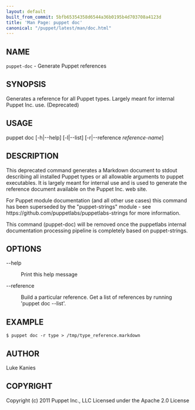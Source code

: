 ```yaml
---
layout: default
built_from_commit: 5bfb65354358d6544a36b0195b4d703708a4123d
title: 'Man Page: puppet doc'
canonical: "/puppet/latest/man/doc.html"
---
```


<div class='mp'>
<h2 id="NAME">NAME</h2>
<p class="man-name">
  <code>puppet-doc</code> - <span class="man-whatis">Generate Puppet references</span>
</p>

<h2 id="SYNOPSIS">SYNOPSIS</h2>

<p>Generates a reference for all Puppet types. Largely meant for internal
Puppet Inc. use. (Deprecated)</p>

<h2 id="USAGE">USAGE</h2>

<p>puppet doc [-h|--help] [-l|--list]
  [-r|--reference <var>reference-name</var>]</p>

<h2 id="DESCRIPTION">DESCRIPTION</h2>

<p>This deprecated command generates a Markdown document to stdout
describing all installed Puppet types or all allowable arguments to
puppet executables. It is largely meant for internal use and is used to
generate the reference document available on the Puppet Inc. web site.</p>

<p>For Puppet module documentation (and all other use cases) this command
has been superseded by the "puppet-strings"
module - see https://github.com/puppetlabs/puppetlabs-strings for more information.</p>

<p>This command (puppet-doc) will be removed once the
puppetlabs internal documentation processing pipeline is completely based
on puppet-strings.</p>

<h2 id="OPTIONS">OPTIONS</h2>

<dl>
<dt class="flush">--help</dt><dd><p>Print this help message</p></dd>
<dt>--reference</dt><dd><p>Build a particular reference. Get a list of references by running
'puppet doc --list'.</p></dd>
</dl>


<h2 id="EXAMPLE">EXAMPLE</h2>

<pre><code>$ puppet doc -r type &gt; /tmp/type_reference.markdown
</code></pre>

<h2 id="AUTHOR">AUTHOR</h2>

<p>Luke Kanies</p>

<h2 id="COPYRIGHT">COPYRIGHT</h2>

<p>Copyright (c) 2011 Puppet Inc., LLC Licensed under the Apache 2.0 License</p>

</div>
